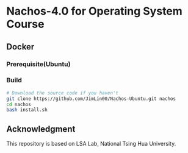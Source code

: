 # Nachos-4.0 for Operating System Course

## Docker

### Prerequisite(Ubuntu)

### Build

```bash
# Download the source code if you haven't
git clone https://github.com/JimLin00/Nachos-Ubuntu.git nachos
cd nachos
bash install.sh
```

## Acknowledgment


This repository is based on LSA Lab, National Tsing Hua University.
